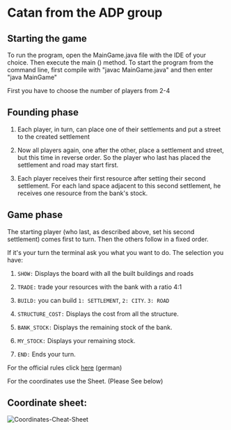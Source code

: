 # Catan from the ADP group

## Starting the game

To run the program, open the MainGame.java file with the IDE of your choice. Then execute the main () method. To start the program from the command line, first compile with "javac MainGame.java" and then enter "java MainGame"

First you have to choose the number of players from 2-4

## Founding phase

1. Each player, in turn, can place one of their settlements and put a street
to the created settlement

2. Now all players again, one after the other, place a settlement and street, but this time in reverse order. So the player who last has placed the settlement and road may start first.

3. Each player receives their first resource after setting their second settlement. For each land space adjacent to this second settlement, he receives one resource from the bank's stock.

##  Game phase
The starting player (who last, as described above, set his second settlement) comes first to turn. Then the others follow in a fixed order.

If it's your turn the terminal ask you what you want to do. The selection you have:

1. `SHOW:` Displays the board with all the built buildings and roads

2. `TRADE:` trade your resources with the bank with a ratio 4:1

3. `BUILD:` you can build `1: SETTLEMENT`, `2: CITY`. `3: ROAD` 

4. `STRUCTURE_COST:` Displays the cost from all the structure.
 
5. `BANK_STOCK:` Displays the remaining stock of the bank.

6. `MY_STOCK:` Displays your remaining stock.

7. `END:` Ends your turn.

For the official rules click [here](https://www.catan.de/sites/prod/files/2021-06/CATAN_DasSpiel_Spielregel.pdf) (german)

For the coordinates use the Sheet. (Please See below)

## Coordinate sheet:

![Coordinates-Cheat-Sheet](https://github.zhaw.ch/storage/user/4867/files/3ca6dc7d-a5e9-47de-adf9-f293df5c575c)



